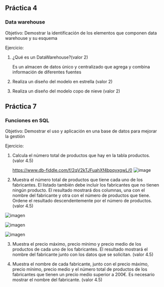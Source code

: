 
## Práctica 4
### Data warehouse

Objetivo: Demostrar la identificación de los elementos que componen data warehouse y
su esquema

Ejercicio:

1. ¿Qué es un DataWarehouse?(valor 2)


   Es un almacen de datos único y centralizado que agrega y combina información de diferentes fuentes

2. Realiza un diseño del modelo en estrella (valor 2)

    

3. Realiza un diseño del modelo copo de nieve (valor 2)


## Práctica 7
### Funciones en SQL
Objetivo: Demostrar el uso y aplicación en una base de datos para mejorar la gestión

Ejercicio:

1. Calcula el número total de productos que hay en la tabla productos. (valor 4.5)

   https://www.db-fiddle.com/f/2qV2kTJFuahXf4bpqyxgwL/0
  ![image](https://user-images.githubusercontent.com/101213081/176955673-fff36c53-af84-4de1-9832-2cc0629d8f34.png)



2. Muestra el número total de productos que tiene cada uno de los fabricantes. El listado
también debe incluir los fabricantes que no tienen ningún producto. El resultado
mostrará dos columnas, una con el nombre del fabricante y otra con el número de
productos que tiene. Ordene el resultado descendentemente por el número de
productos. (valor 4.5)  

  ![imagen](https://user-images.githubusercontent.com/101213081/177846246-b894b981-5322-456a-a760-4b50866a966a.png)
  
  ![imagen](https://user-images.githubusercontent.com/101213081/177846541-0324bbae-6391-4043-8198-b5af654a4b02.png)

  ![imagen](https://user-images.githubusercontent.com/101213081/177847273-8e42cc04-2a02-4f61-af1b-7e0e3d2ec3b2.png)




3. Muestra el precio máximo, precio mínimo y precio medio de los productos de cada
uno de los fabricantes. El resultado mostrará el nombre del fabricante junto con los
datos que se solicitan. (valor 4.5)

4. Muestra el nombre de cada fabricante, junto con el precio máximo, precio mínimo,
precio medio y el número total de productos de los fabricantes que tienen un precio
medio superior a 200€. Es necesario mostrar el nombre del fabricante. (valor 4.5)


